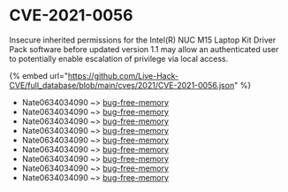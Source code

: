# CVE-2021-0056

Insecure inherited permissions for the Intel(R) NUC M15 Laptop Kit Driver Pack software before updated version 1.1 may allow an authenticated user to potentially enable escalation of privilege via local access.

{% embed url="https://github.com/Live-Hack-CVE/full_database/blob/main/cves/2021/CVE-2021-0056.json" %}


* Nate0634034090 ~> [bug-free-memory](https://www.alice-snow.ru/2021/database/cve-2021-0056/bug-free-memory-nate0634034090)
* Nate0634034090 ~> [bug-free-memory](https://www.alice-snow.ru/2021/database/cve-2021-0056/bug-free-memory-nate0634034090)
* Nate0634034090 ~> [bug-free-memory](https://www.alice-snow.ru/2021/database/cve-2021-0056/bug-free-memory-nate0634034090)
* Nate0634034090 ~> [bug-free-memory](https://www.alice-snow.ru/2021/database/cve-2021-0056/bug-free-memory-nate0634034090)
* Nate0634034090 ~> [bug-free-memory](https://www.alice-snow.ru/2021/database/cve-2021-0056/bug-free-memory-nate0634034090)
* Nate0634034090 ~> [bug-free-memory](https://www.alice-snow.ru/2021/database/cve-2021-0056/bug-free-memory-nate0634034090)
* Nate0634034090 ~> [bug-free-memory](https://www.alice-snow.ru/2021/database/cve-2021-0056/bug-free-memory-nate0634034090)
* Nate0634034090 ~> [bug-free-memory](https://www.alice-snow.ru/2021/database/cve-2021-0056/bug-free-memory-nate0634034090)
* Nate0634034090 ~> [bug-free-memory](https://www.alice-snow.ru/2021/database/cve-2021-0056/bug-free-memory-nate0634034090)